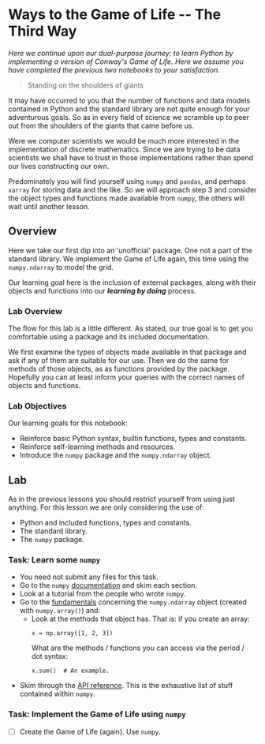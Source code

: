 # Ways to the Game of Life -- The Third Way

*Here we continue upon our dual-purpose journey: to learn Python by implementing
a version of Conway's Game of Life. Here we assume you have completed the
previous two notebooks to your satisfaction.*

> Standing on the shoulders of giants

It may have occurred to you that the number of functions and data models
contained in Python and the standard library are not quite enough for your
adventurous goals. So as in every field of science we scramble up to peer
out from the shoulders of the giants that came before us.

Were we computer scientists we would be much more interested in the
implementation of discrete mathematics. Since we are trying to be data
scientists we shall have to trust in those implementations rather than
spend our lives constructing our own.

Predominately you will find yourself using `numpy` and `pandas`,
and perhaps `xarray` for storing data and the like. So we will
approach step 3 and consider the object types and functions
made available from `numpy`, the others will wait until another
lesson.


## Overview

Here we take our first dip into an 'unofficial' package. One not a part
of the standard library. We implement the Game of Life again, this time
using the `numpy.ndarray` to model the grid.

Our learning goal here is the inclusion of external packages, along with
their objects and functions into our ***learning by doing*** process.


### Lab Overview

The flow for this lab is a little different. As stated, our true goal is
to get you comfortable using a package and its included documentation.

We first examine the types of objects made available in that package and
ask if any of them are suitable for our use. Then we do the same for 
methods of those objects, as as functions provided by the package.
Hopefully you can at least inform your queries with the correct names of 
objects and functions.


### Lab Objectives

Our learning goals for this notebook:
+ Reinforce basic Python syntax, builtin functions, types and constants.
+ Reinforce self-learning methods and resources.
+ Introduce the `numpy` package and the `numpy.ndarray` object.


## Lab

As in the previous lessons you should restrict yourself from using just anything.
For this lesson we are only considering the use of:

+ Python and included functions, types and constants.
+ The standard library.
+ The `numpy` package.


### Task: Learn some `numpy`

+ You need not submit any files for this task.
+ Go to the `numpy` [documentation](https://numpy.org/doc/stable/)
  and skim each section.
+ Look at a tutorial from the people who wrote `numpy`.
+ Go to the [fundamentals](https://numpy.org/doc/stable/user/basics.html)
  concerning the `numpy.ndarray` object (created with 
  `numpy.array()`) and:
  + Look at the methods that object has. That is: if you create
    an array:
    ```
    x = np.array([1, 2, 3])
    ```
    What are the methods / functions you can access via the
    period / dot syntax:
    ```
    x.sum()  # An example.
    ```
+ Skim through the [API reference](https://numpy.org/doc/stable/reference/index.html). 
  This is the exhaustive list of stuff contained within `numpy`.


### Task: Implement the Game of Life using `numpy`

+ [ ] Create the Game of Life (again). Use `numpy`.
